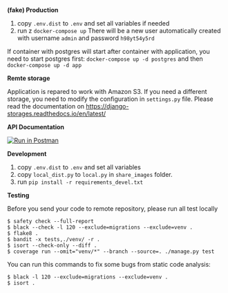 **(fake) Production**
1. copy `.env.dist` to `.env` and set all variables if needed
1. run z `docker-compose up`
There will be a new user automatically created with username `admin` and password `h98yt54y5rd`

If container with postgres will start after container with application, you need to start postgres first:
`docker-compose up -d postgres` and then` docker-compose up -d app`

**Remte storage**

Application is repared to work with Amazon S3. If you need a different storage, you need to modify the 
configuration in `settings.py` file. Please read the documentation on https://django-storages.readthedocs.io/en/latest/

**API Documentation**

[![Run in Postman](https://run.pstmn.io/button.svg)](https://app.getpostman.com/run-collection/e8a6586e6f59d07cbb3a)

**Development**
1. copy `.env.dist` to `.env` and set all variables 
1. copy `local_dist.py` to `local.py` in `share_images` folder.
1. run `pip install -r requirements_devel.txt`

**Testing**

Before you send your code to remote repository, please run all test locally

```
$ safety check --full-report
$ black --check -l 120 --exclude=migrations --exclude=venv .
$ flake8 .
$ bandit -x tests,./venv/ -r .
$ isort --check-only --diff .
$ coverage run --omit="venv/*" --branch --source=. ./manage.py test
```

You can run this commands to fix some bugs from static code analysis:
```
$ black -l 120 --exclude=migrations --exclude=venv .
$ isort .
```
